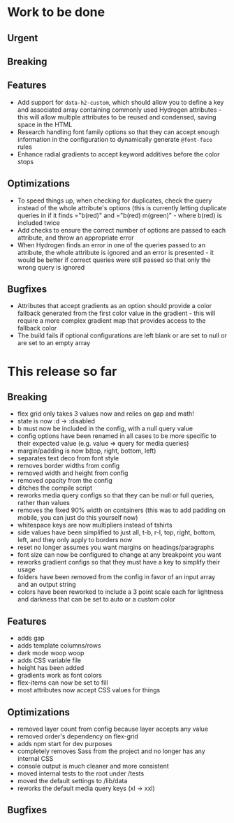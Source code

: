# Work to be done

## Urgent

## Breaking

## Features
- Add support for `data-h2-custom`, which should allow you to define a key and associated array containing commonly used Hydrogen attributes - this will allow multiple attributes to be reused and condensed, saving space in the HTML
- Research handling font family options so that they can accept enough information in the configuration to dynamically generate `@font-face` rules
- Enhance radial gradients to accept keyword additives before the color stops

## Optimizations
- To speed things up, when checking for duplicates, check the query instead of the whole attribute's options (this is currently letting duplicate queries in if it finds ="b(red)" and ="b(red) m(green)" - where b(red) is included twice
- Add checks to ensure the correct number of options are passed to each attribute, and throw an appropriate error
- When Hydrogen finds an error in one of the queries passed to an attribute, the whole attribute is ignored and an error is presented - it would be better if correct queries were still passed so that only the wrong query is ignored

## Bugfixes
- Attributes that accept gradients as an option should provide a color fallback generated from the first color value in the gradient - this will require a more complex gradient map that provides access to the fallback color
- The build fails if optional configurations are left blank or are set to null or are set to an empty array

# This release so far

## Breaking
- flex grid only takes 3 values now and relies on gap and math!
- state is now :d -> :disabled
- b must now be included in the config, with a null query value
- config options have been renamed in all cases to be more specific to their expected value (e.g. value => query for media queries)
- margin/padding is now b(top, right, bottom, left)
- separates text deco from font style
- removes border widths from config
- removed width and height from config
- removed opacity from the config
- ditches the compile script
- reworks media query configs so that they can be null or full queries, rather than values
- removes the fixed 90% width on containers (this was to add padding on mobile, you can just do this yourself now)
- whitespace keys are now multipliers instead of tshirts
- side values have been simplified to just all, t-b, r-l, top, right, bottom, left, and they only apply to borders now
- reset no longer assumes you want margins on headings/paragraphs
- font size can now be configured to change at any breakpoint you want
- reworks gradient configs so that they must have a key to simplify their usage
- folders have been removed from the config in favor of an input array and an output string
- colors have been reworked to include a 3 point scale each for lightness and darkness that can be set to auto or a custom color

## Features
- adds gap
- adds template columns/rows
- dark mode woop woop
- adds CSS variable file
- height has been added
- gradients work as font colors
- flex-items can now be set to fill
- most attributes now accept CSS values for things

## Optimizations
- removed layer count from config because layer accepts any value
- removed order's dependency on flex-grid
- adds npm start for dev purposes
- completely removes Sass from the project and no longer has any internal CSS
- console output is much cleaner and more consistent
- moved internal tests to the root under /tests
- moved the default settings to /lib/data
- reworks the default media query keys (xl -> xxl)

## Bugfixes

